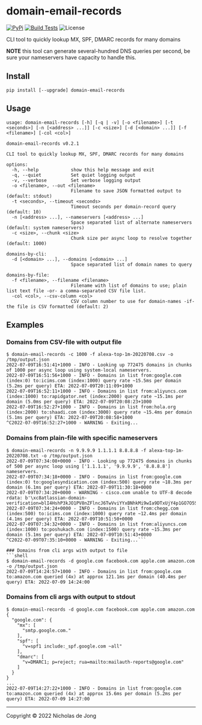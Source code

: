 # domain-email-records
[![PyPi](https://img.shields.io/pypi/v/domain-email-records.svg)](https://pypi.python.org/pypi/domain-email-records/)
[![Build Tests](https://github.com/ndejong/domain-email-records/actions/workflows/build-tests.yml/badge.svg)](https://github.com/ndejong/domain-email-records/actions/workflows/build-tests.yml)
![License](https://img.shields.io/github/license/ndejong/domain-email-records.svg)

CLI tool to quickly lookup MX, SPF, DMARC records for many domains

__NOTE__ this tool can generate several-hundred DNS queries per second, be sure 
your nameservers have capacity to handle this.

## Install
```shell
pip install [--upgrade] domain-email-records
```

## Usage
```shell
usage: domain-email-records [-h] [-q | -v] [-o <filename>] [-t <seconds>] [-n [<address> ...]] [-c <size>] [-d [<domain> ...]] [-f <filename>] [-col <col>]

domain-email-records v0.2.1

CLI tool to quickly lookup MX, SPF, DMARC records for many domains

options:
  -h, --help            show this help message and exit
  -q, --quiet           Set quiet logging output
  -v, --verbose         Set verbose logging output
  -o <filename>, --out <filename>
                        Filename to save JSON formatted output to (default: stdout)
  -t <seconds>, --timeout <seconds>
                        Timeout seconds per domain-record query (default: 10)
  -n [<address> ...], --nameservers [<address> ...]
                        Space separated list of alternate nameservers (default: system nameservers)
  -c <size>, --chunk <size>
                        Chunk size per async loop to resolve together (default: 1000)

domains-by-cli:
  -d [<domain> ...], --domains [<domain> ...]
                        Space separated list of domain names to query

domains-by-file:
  -f <filename>, --filename <filename>
                        Filename with list of domains to use; plain list text file -or- a comma-separated CSV file list.
  -col <col>, --csv-column <col>
                        CSV column number to use for domain-names -if- the file is CSV formatted (default: 2)
```

## Examples

### Domains from CSV-file with output file
```shell
$ domain-email-records -c 1000 -f alexa-top-1m-20220708.csv -o /tmp/output.json
2022-07-09T16:51:41+1000 - INFO - Looking up 772475 domains in chunks of 1000 per async loop using system-local nameservers.
2022-07-09T16:51:56+1000 - INFO - Domains in list from:google.com (index:0) to:icims.com (index:1000) query rate ~15.5ms per domain (5.2ms per query) ETA: 2022-07-09T20:11:09+1000
2022-07-09T16:52:11+1000 - INFO - Domains in list from:aliyuncs.com (index:1000) to:rapidgator.net (index:2000) query rate ~15.1ms per domain (5.0ms per query) ETA: 2022-07-09T20:08:23+1000
2022-07-09T16:52:27+1000 - INFO - Domains in list from:hola.org (index:2000) to:shaadi.com (index:3000) query rate ~15.4ms per domain (5.1ms per query) ETA: 2022-07-09T20:08:58+1000
^C2022-07-09T16:52:27+1000 - WARNING - Exiting...
```

### Domains from plain-file with specific nameservers
```shell
$ domain-email-records -n 9.9.9.9 1.1.1.1 8.8.8.8 -f alexa-top-1m-20220708.txt -o /tmp/output.json
2022-07-09T07:34:08+0000 - INFO - Looking up 772475 domains in chunks of 500 per async loop using ['1.1.1.1', '9.9.9.9', '8.8.8.8'] nameservers.
2022-07-09T07:34:18+0000 - INFO - Domains in list from:google.com (index:0) to:googlesyndication.com (index:500) query rate ~18.3ms per domain (6.1ms per query) ETA: 2022-07-09T11:30:18+0000
2022-07-09T07:34:20+0000 - WARNING - cisco.com unable to UTF-8 decode rdata: b'\xc8atlassian-domain-verification=blI4HshP3kJO1PV8nZFlncJ6TwVviYYxBNhkMi9wIa9DTxUjY4p1GO7O5SjiioyT'
2022-07-09T07:34:24+0000 - INFO - Domains in list from:chegg.com (index:500) to:icims.com (index:1000) query rate ~12.4ms per domain (4.1ms per query) ETA: 2022-07-09T10:51:50+0000
2022-07-09T07:34:32+0000 - INFO - Domains in list from:aliyuncs.com (index:1000) to:poshukach.com (index:1500) query rate ~15.3ms per domain (5.1ms per query) ETA: 2022-07-09T10:51:43+0000
^C2022-07-09T07:35:10+0000 - WARNING - Exiting...```

### Domains from cli args with output to file
```shell
$ domain-email-records -d google.com facebook.com apple.com amazon.com -o /tmp/output.json
2022-07-09T14:24:57+1000 - INFO - Domains in list from:google.com to:amazon.com queried (4x) at approx 121.1ms per domain (40.4ms per query) ETA: 2022-07-09 14:24:00
```

### Domains from cli args with output to stdout
```
$ domain-email-records -d google.com facebook.com apple.com amazon.com
{
  "google.com": {
    "mx": [
      "smtp.google.com."
    ],
    "spf": [
      "v=spf1 include:_spf.google.com ~all"
    ],
    "dmarc": [
      "v=DMARC1; p=reject; rua=mailto:mailauth-reports@google.com"
    ]
  }
}
...
2022-07-09T14:27:22+1000 - INFO - Domains in list from:google.com to:amazon.com queried (4x) at approx 15.6ms per domain (5.2ms per query) ETA: 2022-07-09 14:27:00
```

---

Copyright &copy; 2022 Nicholas de Jong
